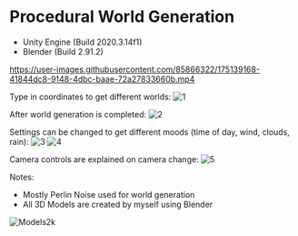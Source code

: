 # Procedural World Generation

- Unity Engine (Build 2020.3.14f1)
- Blender (Build 2.91.2)

https://user-images.githubusercontent.com/85866322/175139168-41844dc8-9148-4dbc-baae-72a27833660b.mp4


Type in coordinates to get different worlds:
![1](https://user-images.githubusercontent.com/85866322/161300595-270ee8fc-46a7-432b-85f7-ac36263cd8ad.png)

After world generation is completed:
![2](https://user-images.githubusercontent.com/85866322/161300597-28ec86d6-ef57-4140-84ed-957d0e9d5ba6.png)

Settings can be changed to get different moods (time of day, wind, clouds, rain):
![3](https://user-images.githubusercontent.com/85866322/161300604-e52da32b-c0f7-4e4f-a207-27b62ab56cd1.png)
![4](https://user-images.githubusercontent.com/85866322/161300608-c3cc32fd-fae7-4866-931a-3f188701b280.png)

Camera controls are explained on camera change:
![5](https://user-images.githubusercontent.com/85866322/161302413-6c23f1aa-f8c1-4902-a2ae-746b303f55d5.png)

Notes:
- Mostly Perlin Noise used for world generation
- All 3D Models are created by myself using Blender

![Models2k](https://user-images.githubusercontent.com/85866322/162628791-b9cf0b86-aef1-4e28-a42b-773487699dc5.png)
